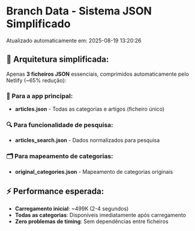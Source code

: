 # Branch Data - Sistema JSON Simplificado
Atualizado automaticamente em: 2025-08-19 13:20:26

## 🎯 Arquitetura simplificada:
Apenas **3 ficheiros JSON** essenciais, comprimidos automaticamente pelo Netlify (~65% redução):

### 📱 Para a app principal:
- **articles.json** - Todas as categorias e artigos (ficheiro único)

### 🔍 Para funcionalidade de pesquisa:
- **articles_search.json** - Dados normalizados para pesquisa

### 🗂️ Para mapeamento de categorias:
- **original_categories.json** - Mapeamento de categorias originais

## ⚡ Performance esperada:
- **Carregamento inicial**: ~499K (2-4 segundos)
- **Todas as categorias**: Disponíveis imediatamente após carregamento
- **Zero problemas de timing**: Sem dependências entre ficheiros
